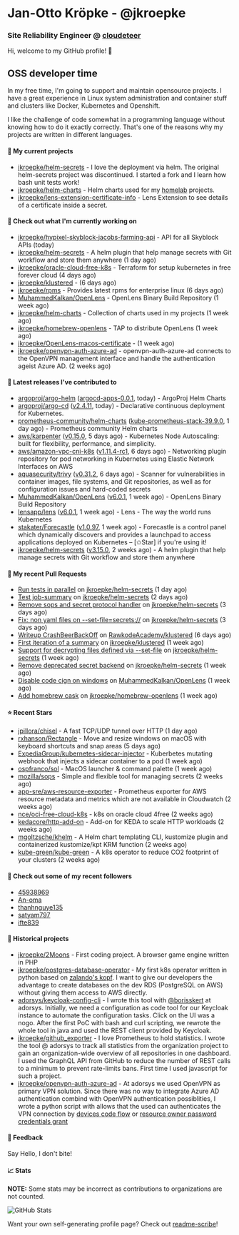# Jan-Otto Kröpke - @jkroepke
### Site Reliability Engineer @ [cloudeteer](https://github.com/adorsys)

Hi, welcome to my GitHub profile! 👋

## OSS developer time
In my free time, I'm going to support and maintain opensource projects. I have a great experience in Linux system administration and container stuff and clusters like Docker, Kubernetes and Openshift.

I like the challenge of code somewhat in a programming language without knowing how to do it exactly correctly. That's one of the reasons why my projects are written in different languages.

#### 🌱 My current projects
- [jkroepke/helm-secrets](https://github.com/jkroepke/helm-secrets) - I love the deployment via helm. The original helm-secrets project was discontinued. I started a fork and I learn how bash unit tests work!
- [jkroepke/helm-charts](https://github.com/jkroepke/helm-charts) - Helm charts used for my [homelab](https://github.com/jkroepke/homelab) projects.
- [jkroepke/lens-extension-certificate-info](https://github.com/jkroepke/lens-extension-certificate-info) - Lens Extension to see details of a certificate inside a secret.

#### 👷 Check out what I'm currently working on

- [jkroepke/hypixel-skyblock-jacobs-farming-api](https://github.com/jkroepke/hypixel-skyblock-jacobs-farming-api) - API for all Skyblock APIs (today)
- [jkroepke/helm-secrets](https://github.com/jkroepke/helm-secrets) - A helm plugin that help manage secrets with Git workflow and store them anywhere (1 day ago)
- [jkroepke/oracle-cloud-free-k8s](https://github.com/jkroepke/oracle-cloud-free-k8s) - Terraform for setup kubernetes in free forever cloud (4 days ago)
- [jkroepke/klustered](https://github.com/jkroepke/klustered) -  (6 days ago)
- [jkroepke/rpms](https://github.com/jkroepke/rpms) - Provides latest rpms for enterprise linux (6 days ago)
- [MuhammedKalkan/OpenLens](https://github.com/MuhammedKalkan/OpenLens) - OpenLens Binary Build Repository (1 week ago)
- [jkroepke/helm-charts](https://github.com/jkroepke/helm-charts) - Collection of charts used in my projects (1 week ago)
- [jkroepke/homebrew-openlens](https://github.com/jkroepke/homebrew-openlens) - TAP to distribute OpenLens (1 week ago)
- [jkroepke/OpenLens-macos-certificate](https://github.com/jkroepke/OpenLens-macos-certificate) -  (1 week ago)
- [jkroepke/openvpn-auth-azure-ad](https://github.com/jkroepke/openvpn-auth-azure-ad) - openvpn-auth-azure-ad connects to the OpenVPN management interface and handle the authentication ageist Azure AD. (2 weeks ago)

#### 🔭 Latest releases I've contributed to

- [argoproj/argo-helm](https://github.com/argoproj/argo-helm) ([argocd-apps-0.0.1](https://github.com/argoproj/argo-helm/releases/tag/argocd-apps-0.0.1), today) - ArgoProj Helm Charts
- [argoproj/argo-cd](https://github.com/argoproj/argo-cd) ([v2.4.11](https://github.com/argoproj/argo-cd/releases/tag/v2.4.11), today) - Declarative continuous deployment for Kubernetes.
- [prometheus-community/helm-charts](https://github.com/prometheus-community/helm-charts) ([kube-prometheus-stack-39.9.0](https://github.com/prometheus-community/helm-charts/releases/tag/kube-prometheus-stack-39.9.0), 1 day ago) - Prometheus community Helm charts
- [aws/karpenter](https://github.com/aws/karpenter) ([v0.15.0](https://github.com/aws/karpenter/releases/tag/v0.15.0), 5 days ago) - Kubernetes Node Autoscaling: built for flexibility, performance, and simplicity.
- [aws/amazon-vpc-cni-k8s](https://github.com/aws/amazon-vpc-cni-k8s) ([v1.11.4-rc1](https://github.com/aws/amazon-vpc-cni-k8s/releases/tag/v1.11.4-rc1), 6 days ago) - Networking plugin repository for pod networking in Kubernetes using Elastic Network Interfaces on AWS
- [aquasecurity/trivy](https://github.com/aquasecurity/trivy) ([v0.31.2](https://github.com/aquasecurity/trivy/releases/tag/v0.31.2), 6 days ago) - Scanner for vulnerabilities in container images, file systems, and Git repositories, as well as for configuration issues and hard-coded secrets
- [MuhammedKalkan/OpenLens](https://github.com/MuhammedKalkan/OpenLens) ([v6.0.1](https://github.com/MuhammedKalkan/OpenLens/releases/tag/v6.0.1), 1 week ago) - OpenLens Binary Build Repository
- [lensapp/lens](https://github.com/lensapp/lens) ([v6.0.1](https://github.com/lensapp/lens/releases/tag/v6.0.1), 1 week ago) - Lens - The way the world runs Kubernetes
- [stakater/Forecastle](https://github.com/stakater/Forecastle) ([v1.0.97](https://github.com/stakater/Forecastle/releases/tag/v1.0.97), 1 week ago) - Forecastle is a control panel which dynamically discovers and provides a launchpad to access applications deployed on Kubernetes  – [✩Star] if you&#39;re using it!
- [jkroepke/helm-secrets](https://github.com/jkroepke/helm-secrets) ([v3.15.0](https://github.com/jkroepke/helm-secrets/releases/tag/v3.15.0), 2 weeks ago) - A helm plugin that help manage secrets with Git workflow and store them anywhere

#### 🔨 My recent Pull Requests

- [Run tests in parallel](https://github.com/jkroepke/helm-secrets/pull/258) on [jkroepke/helm-secrets](https://github.com/jkroepke/helm-secrets) (1 day ago)
- [Test job-summary](https://github.com/jkroepke/helm-secrets/pull/257) on [jkroepke/helm-secrets](https://github.com/jkroepke/helm-secrets) (2 days ago)
- [Remove sops and secret protocol handler](https://github.com/jkroepke/helm-secrets/pull/256) on [jkroepke/helm-secrets](https://github.com/jkroepke/helm-secrets) (3 days ago)
- [Fix: non yaml files on --set-file=secrets://](https://github.com/jkroepke/helm-secrets/pull/255) on [jkroepke/helm-secrets](https://github.com/jkroepke/helm-secrets) (3 days ago)
- [Writeup CrashBeerBackOff](https://github.com/RawkodeAcademy/klustered/pull/29) on [RawkodeAcademy/klustered](https://github.com/RawkodeAcademy/klustered) (6 days ago)
- [First iteration of a summary](https://github.com/jkroepke/klustered/pull/5) on [jkroepke/klustered](https://github.com/jkroepke/klustered) (1 week ago)
- [Support for decrypting files defined via --set-file](https://github.com/jkroepke/helm-secrets/pull/252) on [jkroepke/helm-secrets](https://github.com/jkroepke/helm-secrets) (1 week ago)
- [Remove deprecated secret backend](https://github.com/jkroepke/helm-secrets/pull/251) on [jkroepke/helm-secrets](https://github.com/jkroepke/helm-secrets) (1 week ago)
- [Disable code cign on windows](https://github.com/MuhammedKalkan/OpenLens/pull/32) on [MuhammedKalkan/OpenLens](https://github.com/MuhammedKalkan/OpenLens) (1 week ago)
- [Add homebrew cask](https://github.com/jkroepke/homebrew-openlens/pull/8) on [jkroepke/homebrew-openlens](https://github.com/jkroepke/homebrew-openlens) (1 week ago)

#### ⭐ Recent Stars

- [jpillora/chisel](https://github.com/jpillora/chisel) - A fast TCP/UDP tunnel over HTTP (1 day ago)
- [rxhanson/Rectangle](https://github.com/rxhanson/Rectangle) - Move and resize windows on macOS with keyboard shortcuts and snap areas (5 days ago)
- [ExpediaGroup/kubernetes-sidecar-injector](https://github.com/ExpediaGroup/kubernetes-sidecar-injector) - Kuberbetes mutating webhook that injects a sidecar container to a pod (1 week ago)
- [ospfranco/sol](https://github.com/ospfranco/sol) - MacOS launcher &amp; command palette (1 week ago)
- [mozilla/sops](https://github.com/mozilla/sops) - Simple and flexible tool for managing secrets (2 weeks ago)
- [app-sre/aws-resource-exporter](https://github.com/app-sre/aws-resource-exporter) - Prometheus exporter for AWS resource metadata and metrics which are not available in Cloudwatch (2 weeks ago)
- [nce/oci-free-cloud-k8s](https://github.com/nce/oci-free-cloud-k8s) - k8s on oracle cloud 4free (2 weeks ago)
- [kedacore/http-add-on](https://github.com/kedacore/http-add-on) - Add-on for KEDA to scale HTTP workloads (2 weeks ago)
- [mgoltzsche/khelm](https://github.com/mgoltzsche/khelm) - A Helm chart templating CLI, kustomize plugin and containerized kustomize/kpt KRM function (2 weeks ago)
- [kube-green/kube-green](https://github.com/kube-green/kube-green) - A k8s operator to reduce CO2 footprint of your clusters (2 weeks ago)

#### 👯 Check out some of my recent followers

- [45938969](https://github.com/45938969)
- [An-oma](https://github.com/An-oma)
- [thanhnguye135](https://github.com/thanhnguye135)
- [satyam797](https://github.com/satyam797)
- [ifte839](https://github.com/ifte839)

#### 📜 Historical projects
- [jkroepke/2Moons](https://github.com/jkroepke/2Moons) - First coding project. A browser game engine written in PHP
- [jkroepke/postgres-database-operator](https://github.com/jkroepke/postgres-database-operator) - My first k8s operator written in python based on [zalando's kopf](https://github.com/zalando-incubator/kopf). I want to give our developers the advantage to create databases on the dev RDS (PostgreSQL on AWS) without giving them access to AWS directly.
- [adorsys/keycloak-config-cli](https://github.com/adorsys/keycloak-config-cli) - I wrote this tool with [@borisskert](https://github.com/borisskert) at adorsys. Initially, we need a configuration as code tool for our Keycloak instance to automate the configuration tasks. Click on the UI was a nogo. After the first PoC with bash and curl scripting, we rewrote the whole tool in java and used the REST client provided by Keycloak.
- [jkroepke/github_exporter](https://github.com/jkroepke/github_exporter) - I love Prometheus to hold statistics. I wrote the tool @ adorsys to track all statistics from the organization project to gain an organization-wide overview of all repositories in one dashboard. I used the GraphQL API from GitHub to reduce the number of REST calls to a minimum to prevent rate-limits bans. First time I used javascript for such a project.
- [jkroepke/openvpn-auth-azure-ad](https://github.com/jkroepke/openvpn-auth-azure-ad) - At adorsys we used OpenVPN as primary VPN solution. Since there was no way to integrate Azure AD authentication combind with OpenVPN authentication possiblities, I wrote a python script with allows that the used can authenticates the VPN connection by [devices code flow](https://docs.microsoft.com/en-us/azure/active-directory/develop/v2-oauth2-device-code) or [resource owner password credentials grant](https://docs.microsoft.com/en-us/azure/active-directory/develop/v2-oauth-ropc)

#### 💬 Feedback

Say Hello, I don't bite!

#### 📈 Stats

**NOTE:** Some stats may be incorrect as contributions to organizations
are not counted.

![GitHub Stats](https://github-readme-stats.vercel.app/api?username=jkroepke&count_private=false&theme=tokyonight&show_icons=true)

Want your own self-generating profile page? Check out [readme-scribe](https://github.com/muesli/readme-scribe)!
